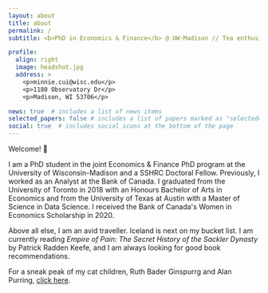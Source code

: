 ```yaml
---
layout: about
title: about
permalink: /
subtitle: <b>PhD in Economics & Finance</b> @ UW-Madison // Tea enthusiast

profile:
  align: right
  image: headshot.jpg
  address: >
    <p>minnie.cui@wisc.edu</p>
    <p>1180 Observatory Dr</p>
    <p>Madison, WI 53706</p>

news: true  # includes a list of news items
selected_papers: false # includes a list of papers marked as "selected={true}"
social: true  # includes social icons at the bottom of the page
---
```


Welcome! :wave:

I am a PhD student in the joint Economics & Finance PhD program at the University of Wisconsin-Madison and a SSHRC Doctoral Fellow. Previously, I worked as an Analyst at the Bank of Canada. I graduated from the University of Toronto in 2018 with an Honours Bachelor of Arts in Economics and from the University of Texas at Austin with a Master of Science in Data Science. I received the Bank of Canada's Women in Economics Scholarship in 2020. 

Above all else, I am an avid traveller. Iceland is next on my bucket list. I am currently reading *Empire of Pain: The Secret History of the Sackler Dynasty* by Patrick Radden Keefe, and I am always looking for good book recommendations.

For a sneak peak of my cat children, Ruth Bader Ginspurrg and Alan Purring, [click here](https://minniehcui.github.io/assets/img/ruth_and_alan.JPG).
